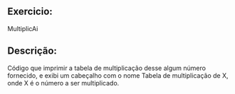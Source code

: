 ## Exercicio: 
MultiplicAi
## Descrição:
Código que imprimir a tabela de multiplicação desse algum número fornecido, e exibi um cabeçalho com o nome Tabela de multiplicação de X, onde X é o número a ser multiplicado.